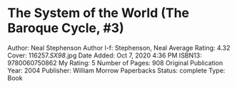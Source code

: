 # The System of the World (The Baroque Cycle, #3)

Author: Neal Stephenson
Author l-f: Stephenson, Neal
Average Rating: 4.32
Cover: 116257._SX98_.jpg
Date Added: Oct 7, 2020 4:36 PM
ISBN13: 9780060750862
My Rating: 5
Number of Pages: 908
Original Publication Year: 2004
Publisher: William Morrow Paperbacks
Status: complete
Type: Book